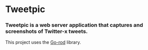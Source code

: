 # Tweetpic

### Tweetpic is a web server application that captures and screenshots of Twitter-x tweets.
This project uses the [Go-rod](https://github.com/go-rod/rod) library.
